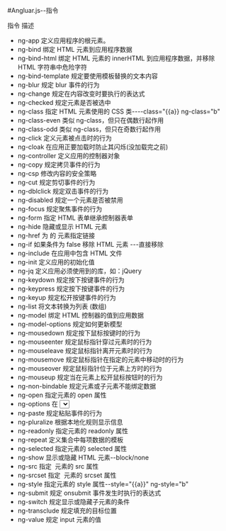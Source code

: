 #Angluar.js--指令


指令	描述
- ng-app	定义应用程序的根元素。
- ng-bind	绑定 HTML 元素到应用程序数据
- ng-bind-html	绑定 HTML 元素的 innerHTML 到应用程序数据，并移除 HTML 字符串中危险字符
- ng-bind-template	规定要使用模板替换的文本内容
- ng-blur	规定 blur 事件的行为
- ng-change	规定在内容改变时要执行的表达式
- ng-checked	规定元素是否被选中
- ng-class	指定 HTML 元素使用的 CSS 类----class="{{a}} ng-class="b"
- ng-class-even	类似 ng-class，但只在偶数行起作用
- ng-class-odd	类似 ng-class，但只在奇数行起作用
- ng-click	定义元素被点击时的行为
- ng-cloak	在应用正要加载时防止其闪烁(没加载完之前)
- ng-controller	定义应用的控制器对象
- ng-copy	规定拷贝事件的行为
- ng-csp	修改内容的安全策略
- ng-cut	规定剪切事件的行为
- ng-dblclick	规定双击事件的行为
- ng-disabled	规定一个元素是否被禁用
- ng-focus	规定聚焦事件的行为
- ng-form	指定 HTML 表单继承控制器表单
- ng-hide	隐藏或显示 HTML 元素
- ng-href	为 的 <a> 元素指定链接
- ng-if	如果条件为 false 移除 HTML 元素 ---直接移除
- ng-include	在应用中包含 HTML 文件
- ng-init	定义应用的初始化值
- ng-jq	定义应用必须使用到的库，如：jQuery
- ng-keydown	规定按下按键事件的行为
- ng-keypress	规定按下按键事件的行为
- ng-keyup	规定松开按键事件的行为
- ng-list	将文本转换为列表 (数组)
- ng-model	绑定 HTML 控制器的值到应用数据
- ng-model-options	规定如何更新模型
- ng-mousedown	规定按下鼠标按键时的行为
- ng-mouseenter	规定鼠标指针穿过元素时的行为
- ng-mouseleave	规定鼠标指针离开元素时的行为
- ng-mousemove	规定鼠标指针在指定的元素中移动时的行为
- ng-mouseover	规定鼠标指针位于元素上方时的行为
- ng-mouseup	规定当在元素上松开鼠标按钮时的行为
- ng-non-bindable	规定元素或子元素不能绑定数据
- ng-open	指定元素的 open 属性
- ng-options	在 <select> 列表中指定 <options>
- ng-paste	规定粘贴事件的行为
- ng-pluralize	根据本地化规则显示信息
- ng-readonly	指定元素的 readonly 属性
- ng-repeat	定义集合中每项数据的模板
- ng-selected	指定元素的 selected 属性
- ng-show	显示或隐藏 HTML 元素--block/none
- ng-src	指定 <img> 元素的 src 属性
- ng-srcset	指定 <img> 元素的 srcset 属性
- ng-style	指定元素的 style 属性--style="{{a}}" ng-style="b"
- ng-submit	规定 onsubmit 事件发生时执行的表达式
- ng-switch	规定显示或隐藏子元素的条件
- ng-transclude	规定填充的目标位置
- ng-value	规定 input 元素的值



